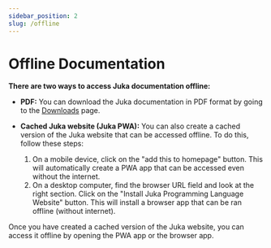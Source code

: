 ```yaml
---
sidebar_position: 2
slug: /offline
---
```


# Offline Documentation

**There are two ways to access Juka documentation offline:**

* **PDF:** You can download the Juka documentation in PDF format by going to the [Downloads](https://github.com/jukaLang/juka-website/releases/download/JukaLang/jukadocs.pdf) page.
* **Cached Juka website (Juka PWA):** You can also create a cached version of the Juka website that can be accessed offline. To do this, follow these steps:

    1. On a mobile device, click on the "add this to homepage" button. This will automatically create a PWA app that can be accessed even without the internet.
    2. On a desktop computer, find the browser URL field and look at the right section. Click on the "Install Juka Programming Language Website" button. This will install a browser app that can be ran offline (without internet).

Once you have created a cached version of the Juka website, you can access it offline by opening the PWA app or the browser app.
